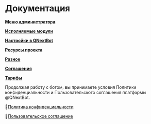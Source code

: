 # Документация

[**Меню администратора**](/docs/admin)

[**Исполняемые модули**](/docs/ext)

[**Настройки в QNextBot**](ext/setting/)

[**Ресурсы проекта**](ext/servicelink/)

[**Разное**](ext/otheruseful/)
   
[**Соглашения**](ext/agreements/)

[**Тарифы**](root/price/)


 Продолжая работу с ботом, вы принимаете условия Политики конфиденциальности и Пользовательского соглашения платформы @QNextBot.

🔸[Политика конфиденциальности](/docs/agreements/privacy)

🔸[Пользовательское соглашение](/docs/agreements/terms) 